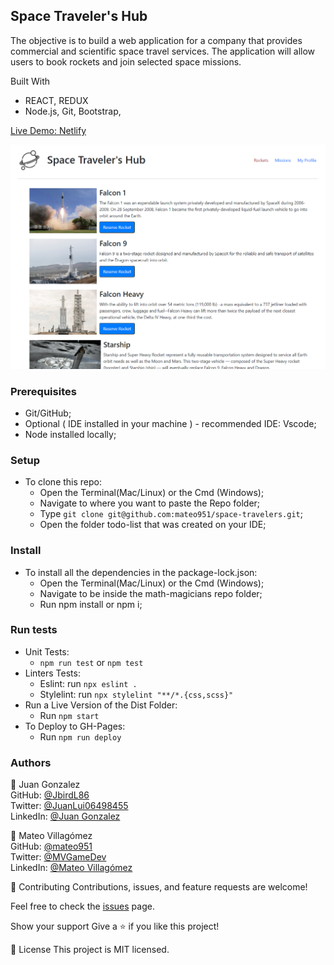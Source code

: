## Space Traveler's Hub  ##

The objective is to build a web application for a company that provides commercial and scientific space travel services. The application will allow users to book rockets and join selected space missions.

Built With

- REACT, REDUX
- Node.js, Git, Bootstrap,

[Live Demo: Netlify](https://space-travelers-jg-mv.netlify.app)


![Alt text](./src/media/demo.png?raw=true)

### Prerequisites

- Git/GitHub;
- Optional ( IDE installed in your machine ) - recommended IDE: Vscode;
- Node installed locally;

### Setup

- To clone this repo:
  - Open the Terminal(Mac/Linux) or the Cmd (Windows);
  - Navigate to where you want to paste the Repo folder;
  - Type `git clone git@github.com:mateo951/space-travelers.git`;
  - Open the folder todo-list that was created on your IDE;

### Install

- To install all the dependencies in the package-lock.json:
  - Open the Terminal(Mac/Linux) or the Cmd (Windows);
  - Navigate to be inside the math-magicians repo folder;
  - Run npm install or npm i;
  
### Run tests

- Unit Tests:
  - `npm run test` or `npm test`
- Linters Tests:
  - Eslint: run `npx eslint .`
  - Stylelint: run `npx stylelint "**/*.{css,scss}"`
- Run a Live Version of the Dist Folder:
  - Run `npm start`
- To Deploy to GH-Pages:
  - Run `npm run deploy`

### Authors ###
👤 Juan Gonzalez<br>
GitHub: [@JbirdL86](https://github.com/JbirdL86)<br>
Twitter: [@JuanLui06498455](https://twitter.com/JuanLui06498455)<br>
LinkedIn: [@Juan Gonzalez](https://www.linkedin.com/in/juan-luis-0551921aa/)<br>

👤 Mateo Villagómez<br>
GitHub: [@mateo951](https://github.com/mateo951)<br>
Twitter: [@MVGameDev](https://twitter.com/MVGameDev)<br>
LinkedIn: [@Mateo Villagómez](https://www.linkedin.com/in/mateo-villagómez/)<br>

🤝 Contributing
Contributions, issues, and feature requests are welcome!

Feel free to check the [issues](https://github.com/mateo951/space-travelers/issues) page.

Show your support
Give a ⭐️ if you like this project!

📝 License
This project is MIT licensed.
